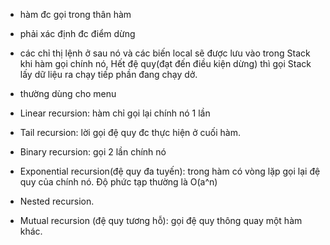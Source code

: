 - hàm đc gọi trong thân hàm 
- phải xác định đc điểm dừng 
- các chỉ thị lệnh ở sau nó và các biến local sẽ được lưu vào trong Stack khi hàm gọi chính nó, 
  Hết đệ quy(đạt đến điều kiện dừng) thì gọi Stack lấy dữ liệu ra chạy tiếp phần đang chạy dở.
- thường dùng cho menu 

- Linear recursion: hàm chỉ gọi lại chính nó 1 lần
- Tail recursion: lời gọi đệ quy đc thực hiện ở cuối hàm.
- Binary recursion: gọi 2 lần chính nó
- Exponential recursion(đệ quy đa tuyến): trong hàm có vòng lặp gọi lại đệ quy của chính nó. 
  Độ phức tạp thường là O(a^n)
- Nested recursion.
- Mutual recursion (đệ quy tương hỗ): gọi đệ quy thông quay một hàm khác. 
